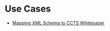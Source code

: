# Use Cases #

  * [Mapping XML Schema to CCTS Whitepaper](http://vienna-add-in.googlecode.com/files/xmlschema2ccts.pdf)